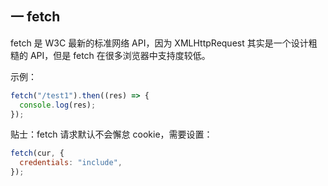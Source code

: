 ## 一 fetch

fetch 是 W3C 最新的标准网络 API，因为 XMLHttpRequest 其实是一个设计粗糙的 API，但是 fetch 在很多浏览器中支持度较低。

示例：

```js
fetch("/test1").then((res) => {
  console.log(res);
});
```

贴士：fetch 请求默认不会懈怠 cookie，需要设置：

```js
fetch(cur, {
  credentials: "include",
});
```
